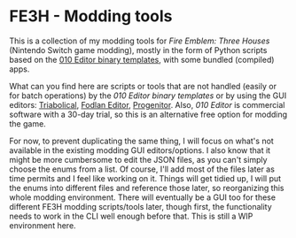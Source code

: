 # FE3H - Modding tools

This is a collection of my modding tools for *Fire Emblem: Three Houses* (Nintendo Switch game modding), mostly in the form of Python scripts based on the [010 Editor binary templates](https://github.com/three-houses-research-team/010-binary-templates), with some bundled (compiled) apps.

What can you find here are scripts or tools that are not handled (easily or for batch operations) by the *010 Editor binary templates* or by using the GUI editors: [Triabolical](https://gamebanana.com/tools/13609), [Fodlan Editor](https://gamebanana.com/tools/8215), [Progenitor](https://gamebanana.com/tools/6902). Also, *010 Editor* is commercial software with a 30-day trial, so this is an alternative free option for modding the game.

For now, to prevent duplicating the same thing, I will focus on what's not available in the existing modding GUI editors/options. I also know that it might be more cumbersome to edit the JSON files, as you can't simply choose the enums from a list. Of course, I'll add most of the files later as time permits and I feel like working on it. Things will get tidied up, I will put the enums into different files and reference those later, so reorganizing this whole modding environment. There will eventually be a GUI too for these different FE3H modding scripts/tools later, though first, the functionality needs to work in the CLI well enough before that. This is still a WIP environment here.